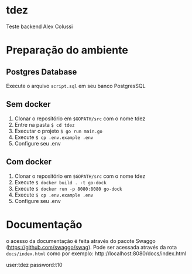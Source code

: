 # tdez 
Teste backend Alex Colussi

# Preparação do ambiente

## Postgres Database
Execute o arquivo `script.sql` em seu banco PostgresSQL

## Sem docker
1. Clonar o repositório em `$GOPATH/src` com o nome tdez
2. Entre na pasta `$ cd tdez`
3. Executar o projeto `$ go run main.go`
4. Execute `$ cp .env.example .env`
5. Configure seu .env 


## Com docker
1. Clonar o repositório em `$GOPATH/src` com o nome tdez
2. Execute `$ docker build . -t go-dock`
3. Execute `$ docker run -p 8080:8080 go-dock` 
4. Execute `$ cp .env.example .env`
5. Configure seu .env 



# Documentação
o acesso da documentação é feita através do pacote Swaggo (https://github.com/swaggo/swag). Pode ser acessada através da rota `docs/index.html`
como por exemplo: http://localhost:8080/docs/index.html

user:tdez
password:t10
